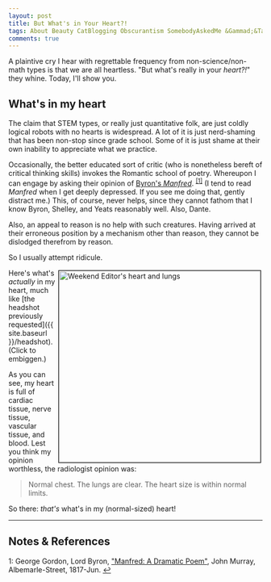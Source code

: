 ```yaml
---
layout: post
title: But What's in Your Heart?!
tags: About Beauty CatBlogging Obscurantism SomebodyAskedMe &Gammad;&Tau;&Phi;
comments: true
---
```


A plaintive cry I hear with regrettable frequency from non-science/non-math types is that
we are all heartless.  "But what's really in your _heart?!_" they whine.  Today, I'll show
you.  


## What's in my heart  

The claim that STEM types, or really just quantitative folk, are just coldly logical robots
with no hearts is widespread.  A lot of it is just nerd-shaming that has been non-stop
since grade school.  Some of it is just shame at their own inability to appreciate what we
practice.  

Occasionally, the better educated sort of critic (who is nonetheless bereft of critical
thinking skills) invokes the Romantic school of poetry.  Whereupon I can engage by asking
their opinion of
[Byron's _Manfred_](https://en.wikipedia.org/wiki/Manfred). <sup id="fn1a">[[1]](#fn1)</sup>
(I tend to read _Manfred_ when I get deeply depressed.  If you see me doing that, gently
distract me.)  This, of course, never helps, since they cannot fathom that I know Byron,
Shelley, and Yeats reasonably well.  Also, Dante.  

Also, an appeal to reason is no help with such creatures.  Having arrived at their
erroneous position by a mechanism other than reason, they cannot be dislodged therefrom by
reason.  

So I usually attempt ridicule.  

<a href="{{ site.baseurl }}/images/weekend-editor-chest.jpg"><img src="{{ site.baseurl }}/images/weekend-editor-chest-thumb.jpg" width="400" height="380" alt="Weekend Editor's heart and lungs" title="Weekend Editor's heart and lungs" style="float: right; margin: 3px 3px 3px 3px; border: 1px solid #000000;"></a>
Here's what's _actually_ in my heart, much like 
[the headshot previously requested]({{ site.baseurl }}/headshot).  (Click to embiggen.)  

As you can see, my heart is full of cardiac tissue, nerve tissue, vascular tissue, and
blood.  Lest you think my opinion worthless, the radiologist opinion was:  

> Normal chest. The lungs are clear.  The heart size is within normal limits.  

So there: _that's_ what's in my (normal-sized) heart!  

---

## Notes &amp; References  

<!--
<sup id="fn1a">[[1]](#fn1)</sup>

<a id="fn1">1</a>: ***, ["***"](***), *** [↩](#fn1a)  

<a href="{{ site.baseurl }}/images/***">
  <img src="{{ site.baseurl }}/images/***" width="400" height="***" alt="***" title="***" style="float: right; margin: 3px 3px 3px 3px; border: 1px solid #000000;">
</a>

<iframe width="400" height="224" src="***" allow="accelerometer; encrypted-media; gyroscope; picture-in-picture" allowfullscreen style="float: right; margin: 3px 3px 3px 3px; border: 1px solid #000000;"></iframe>
-->

<a id="fn1">1</a>: George Gordon, Lord Byron, ["Manfred: A Dramatic Poem"](https://www.google.com/books/edition/Manfred/8G5bAAAAQAAJ?hl=en&gbpv=1), John Murray, Albemarle-Street, 1817-Jun. [↩](#fn1a)  
